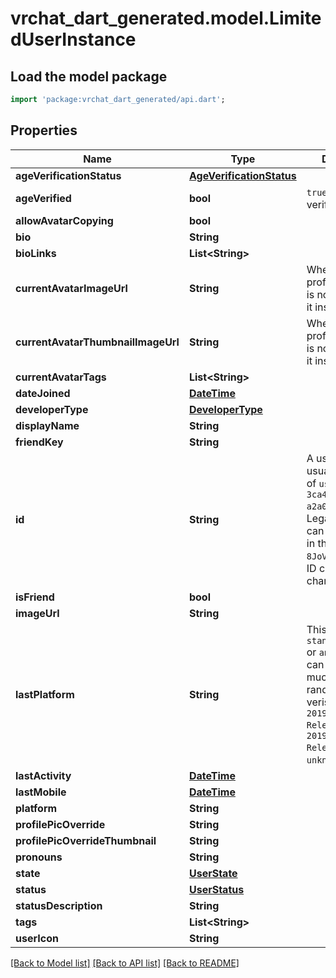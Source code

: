 # vrchat_dart_generated.model.LimitedUserInstance

## Load the model package
```dart
import 'package:vrchat_dart_generated/api.dart';
```

## Properties
Name | Type | Description | Notes
------------ | ------------- | ------------- | -------------
**ageVerificationStatus** | [**AgeVerificationStatus**](AgeVerificationStatus.md) |  | 
**ageVerified** | **bool** | `true` if, user is age verified (not 18+). | 
**allowAvatarCopying** | **bool** |  | 
**bio** | **String** |  | [optional] 
**bioLinks** | **List&lt;String&gt;** |   | [optional] 
**currentAvatarImageUrl** | **String** | When profilePicOverride is not empty, use it instead. | 
**currentAvatarThumbnailImageUrl** | **String** | When profilePicOverride is not empty, use it instead. | 
**currentAvatarTags** | **List&lt;String&gt;** |  | 
**dateJoined** | [**DateTime**](DateTime.md) |  | 
**developerType** | [**DeveloperType**](DeveloperType.md) |  | 
**displayName** | **String** |  | 
**friendKey** | **String** |  | 
**id** | **String** | A users unique ID, usually in the form of `usr_c1644b5b-3ca4-45b4-97c6-a2a0de70d469`. Legacy players can have old IDs in the form of `8JoV9XEdpo`. The ID can never be changed. | 
**isFriend** | **bool** |  | 
**imageUrl** | **String** |  | [optional] 
**lastPlatform** | **String** | This can be `standalonewindows` or `android`, but can also pretty much be any random Unity verison such as `2019.2.4-801-Release` or `2019.2.2-772-Release` or even `unknownplatform`. | 
**lastActivity** | [**DateTime**](DateTime.md) |  | 
**lastMobile** | [**DateTime**](DateTime.md) |  | 
**platform** | **String** |  | [optional] 
**profilePicOverride** | **String** |  | [optional] 
**profilePicOverrideThumbnail** | **String** |  | [optional] 
**pronouns** | **String** |  | 
**state** | [**UserState**](UserState.md) |  | 
**status** | [**UserStatus**](UserStatus.md) |  | 
**statusDescription** | **String** |  | 
**tags** | **List&lt;String&gt;** |  | 
**userIcon** | **String** |  | 

[[Back to Model list]](../README.md#documentation-for-models) [[Back to API list]](../README.md#documentation-for-api-endpoints) [[Back to README]](../README.md)


